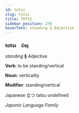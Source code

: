 ```yaml
---
id: totsı
slug: totsı
title: TOTSI
sidebar_position: 270
hoverText: standing § Adjective
---
```


### totsı&emsp;<span kind="abugida">c̆ɐȷ</span>

*standing* **§** Adjective

**Verb**: to be standing/vertical

**Noun**: verticality

**Modifier**: standing/vertical

Japanese 立つ tatsu undefined

*Japonic Language Family*